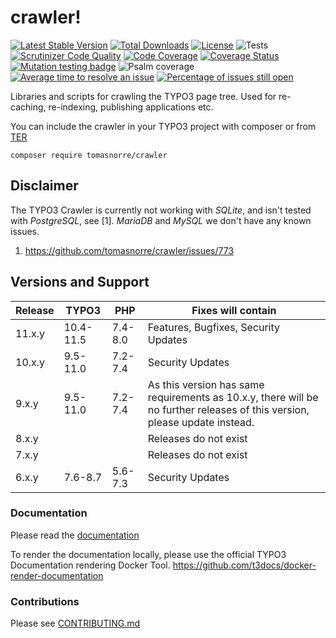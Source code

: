 # crawler!
[![Latest Stable Version](https://poser.pugx.org/tomasnorre/crawler/v/stable)](https://packagist.org/packages/tomasnorre/crawler)
[![Total Downloads](https://poser.pugx.org/tomasnorre/crawler/downloads)](https://packagist.org/packages/tomasnorre/crawler)
[![License](https://poser.pugx.org/tomasnorre/crawler/license)](https://packagist.org/packages/tomasnorre/crawler)
![Tests](https://github.com/tomasnorre/crawler/workflows/Tests/badge.svg)
[![Scrutinizer Code Quality](https://scrutinizer-ci.com/g/tomasnorre/crawler/badges/quality-score.png?b=main)](https://scrutinizer-ci.com/g/tomasnorre/crawler/?branch=main)
[![Code Coverage](https://scrutinizer-ci.com/g/tomasnorre/crawler/badges/coverage.png?b=main)](https://scrutinizer-ci.com/g/tomasnorre/crawler/?branch=main)
[![Coverage Status](https://coveralls.io/repos/github/tomasnorre/crawler/badge.svg)](https://coveralls.io/github/tomasnorre/crawler)
[![Mutation testing badge](https://img.shields.io/endpoint?style=flat&url=https%3A%2F%2Fbadge-api.stryker-mutator.io%2Fgithub.com%2FAOEpeople%2Fcrawler%2Fmain)](https://dashboard.stryker-mutator.io/reports/github.com/tomasnorre/crawler/main)
![Psalm coverage](https://shepherd.dev/github/tomasnorre/crawler/coverage.svg)
[![Average time to resolve an issue](http://isitmaintained.com/badge/resolution/tomasnorre/crawler.svg)](http://isitmaintained.com/project/tomasnorre/crawler "Average time to resolve an issue")
[![Percentage of issues still open](http://isitmaintained.com/badge/open/tomasnorre/crawler.svg)](http://isitmaintained.com/project/tomasnorre/crawler "Percentage of issues still open")

Libraries and scripts for crawling the TYPO3 page tree. Used for re-caching, re-indexing, publishing applications etc.


You can include the crawler in your TYPO3 project with composer or from [TER](https://extensions.typo3.org)

```shell script
composer require tomasnorre/crawler
```

## Disclaimer

The TYPO3 Crawler is currently not working with *SQLite*, and isn't tested with *PostgreSQL*, see [1]. *MariaDB* and *MySQL* we don't have any known issues.

1) https://github.com/tomasnorre/crawler/issues/773


## Versions and Support

| Release  | TYPO3 | PHP   | Fixes will contain
|---|---|---|---|
| 11.x.y  | 10.4-11.5 | 7.4-8.0 |Features, Bugfixes, Security Updates
| 10.x.y  | 9.5-11.0 | 7.2-7.4 |Security Updates
| 9.x.y  | 9.5-11.0  | 7.2-7.4 |As this version has same requirements as 10.x.y, there will be no further releases of this version, please update instead.
| 8.x.y  |    |  | Releases do not exist
| 7.x.y  |    |  | Releases do not exist
| 6.x.y  | 7.6-8.7   | 5.6-7.3 | Security Updates

### Documentation
Please read the [documentation](https://docs.typo3.org/p/tomasnorre/crawler/master/en-us/)

To render the documentation locally, please use the official TYPO3 Documentation rendering Docker Tool.
<https://github.com/t3docs/docker-render-documentation>

### Contributions

Please see [CONTRIBUTING.md](https://github.com/tomasnorre/crawler/blob/main/CONTRIBUTING.md)
